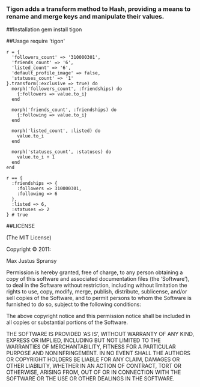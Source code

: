 ### Tigon adds a transform method to Hash, providing a means to rename and merge keys and manipulate their values.

##Installation
    gem install tigon

##Usage
    require 'tigon'

    r = {
      'followers_count' => '310000301',
      'friends_count' => '6',
      'listed_count' => '6',
      'default_profile_image' => false,
      'statuses_count' => '1'
    }.transform(:exclusive => true) do
      morph('followers_count', :friendships) do
        {:followers => value.to_i}
      end

      morph('friends_count', :friendships) do
        {:following => value.to_i}
      end

      morph('listed_count', :listed) do
        value.to_i
      end

      morph('statuses_count', :statuses) do
        value.to_i + 1
      end
    end

    r == {
      :friendships => {
        :followers => 310000301,
        :following => 6
      },
      :listed => 6,
      :statuses => 2
    } # true

##LICENSE

(The MIT License)

Copyright © 2011:

Max Justus Spransy

Permission is hereby granted, free of charge, to any person obtaining
a copy of this software and associated documentation files (the
‘Software’), to deal in the Software without restriction, including
without limitation the rights to use, copy, modify, merge, publish,
distribute, sublicense, and/or sell copies of the Software, and to
permit persons to whom the Software is furnished to do so, subject to
the following conditions:

The above copyright notice and this permission notice shall be
included in all copies or substantial portions of the Software.

THE SOFTWARE IS PROVIDED ‘AS IS’, WITHOUT WARRANTY OF ANY KIND,
EXPRESS OR IMPLIED, INCLUDING BUT NOT LIMITED TO THE WARRANTIES OF
MERCHANTABILITY, FITNESS FOR A PARTICULAR PURPOSE AND NONINFRINGEMENT.
IN NO EVENT SHALL THE AUTHORS OR COPYRIGHT HOLDERS BE LIABLE FOR ANY
CLAIM, DAMAGES OR OTHER LIABILITY, WHETHER IN AN ACTION OF CONTRACT,
TORT OR OTHERWISE, ARISING FROM, OUT OF OR IN CONNECTION WITH THE
SOFTWARE OR THE USE OR OTHER DEALINGS IN THE SOFTWARE.
